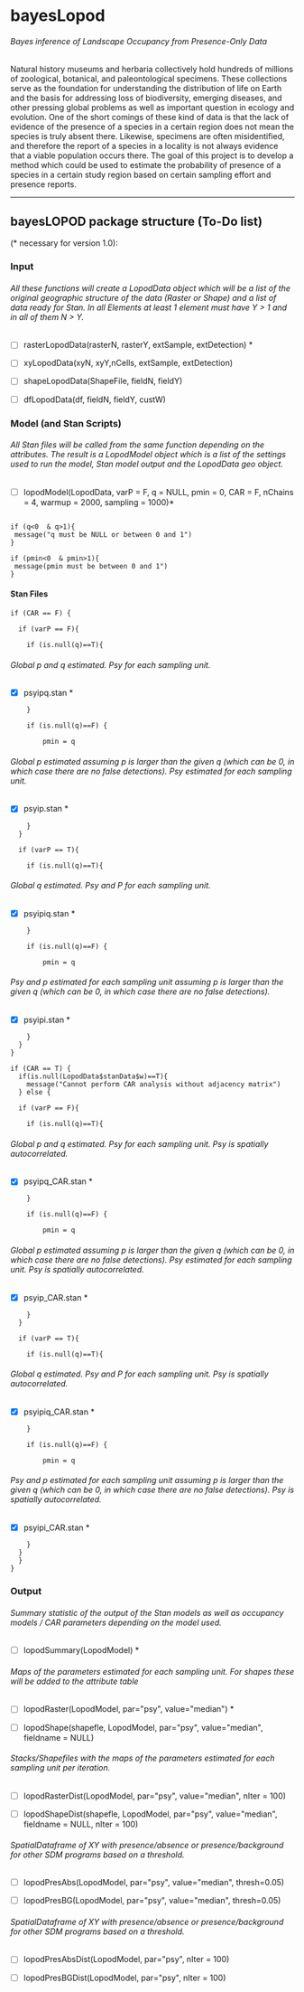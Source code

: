 # bayesLopod
###### Bayes inference of Landscape Occupancy from Presence-Only Data

Natural history museums and herbaria collectively hold hundreds of millions of zoological, botanical, and paleontological specimens. These collections serve as the foundation for understanding the distribution of life on Earth and the basis for addressing loss of biodiversity, emerging diseases, and other pressing global problems as well as important question in ecology and evolution. One of the short comings of these kind of data is that the lack of evidence of the presence of a species in a certain region does not mean the species is truly absent there. Likewise, specimens are often misidentified, and therefore the report of a species in a locality is not always evidence that a viable population occurs there. The goal of this project is to develop a method which could be used to estimate the probability of presence of a species in a certain study region based on certain sampling effort and presence reports.

***

## bayesLOPOD package structure (To-Do list)
(* necessary for version 1.0):

### Input
###### All these functions will create a LopodData object which will be a list of the original geographic structure of the data (Raster or Shape) and a list of data ready for Stan. In all Elements at least 1 element must have Y > 1 and in all of them N > Y.

- [ ] rasterLopodData(rasterN, rasterY, extSample, extDetection) *

- [ ] xyLopodData(xyN, xyY,nCells, extSample, extDetection)

- [ ] shapeLopodData(ShapeFile, fieldN, fieldY)

- [ ] dfLopodData(df, fieldN, fieldY, custW)

### Model (and Stan Scripts)

###### All Stan files will be called from the same function depending on the attributes. The result is a LopodModel object which is a list of the settings used to run the model,  Stan model output and the LopodData geo object.

- [ ] lopodModel(LopodData, varP = F, q =  NULL, pmin = 0, CAR = F, nChains = 4, warmup = 2000, sampling = 1000)*

``` {r}

if (q<0  & q>1){
 message("q must be NULL or between 0 and 1")
}

if (pmin<0  & pmin>1){
 message(pmin must be between 0 and 1")
}
```

#### Stan Files

``` {r}
if (CAR == F) {

  if (varP == F){

    if (is.null(q)==T){
```
###### Global p and q estimated. Psy for each sampling unit.

- [X] psyipq.stan *


``` {r}
    }

    if (is.null(q)==F) {  

        pmin = q
```
###### Global p estimated assuming p is larger than the given q (which can be 0, in which case there are no false detections). Psy estimated for each sampling unit.

- [X] psyip.stan *

``` {r}
    }
  }

  if (varP == T){

    if (is.null(q)==T){
```
###### Global q estimated. Psy and P for each sampling unit.

- [X] psyipiq.stan *


``` {r}
    }

    if (is.null(q)==F) {  

        pmin = q
```
###### Psy and p estimated for each sampling unit assuming p is larger than the given q (which can be 0, in which case there are no false detections).

- [X] psyipi.stan *

``` {r}
    }
  }
}

if (CAR == T) {
  if(is.null(LopodData$stanData$w)==T){
    message("Cannot perform CAR analysis without adjacency matrix")
  } else {

  if (varP == F){

    if (is.null(q)==T){
```
###### Global p and q estimated. Psy for each sampling unit. Psy is spatially autocorrelated.

- [X] psyipq_CAR.stan *


``` {r}
    }

    if (is.null(q)==F) {  

        pmin = q
```
###### Global p estimated assuming p is larger than the given q (which can be 0, in which case there are no false detections). Psy estimated for each sampling unit. Psy is spatially autocorrelated.

- [X] psyip_CAR.stan *

``` {r}
    }
  }

  if (varP == T){

    if (is.null(q)==T){
```
###### Global q estimated. Psy and P for each sampling unit. Psy is spatially autocorrelated.

- [X] psyipiq_CAR.stan *


``` {r}
    }

    if (is.null(q)==F) {  

        pmin = q
```
###### Psy and p estimated for each sampling unit assuming p is larger than the given q (which can be 0, in which case there are no false detections). Psy is spatially autocorrelated.

- [X] psyipi_CAR.stan *

``` {r}
    }
  }
  }
}
```
### Output

###### Summary statistic of the output of the Stan models as well as occupancy models / CAR parameters depending on the model used.  

- [ ] lopodSummary(LopodModel) *

###### Maps of the parameters estimated for each sampling unit. For shapes these will be added to the attribute table

- [ ] lopodRaster(LopodModel, par="psy", value="median") *

- [ ] lopodShape(shapefle, LopodModel, par="psy", value="median", fieldname = NULL)

###### Stacks/Shapefiles with the maps of the parameters estimated for each sampling unit per iteration.

- [ ] lopodRasterDist(LopodModel, par="psy", value="median", nIter = 100)

- [ ] lopodShapeDist(shapefle, LopodModel, par="psy", value="median", fieldname = NULL, nIter = 100)

###### SpatialDataframe of XY with presence/absence or presence/background for other SDM programs based on a threshold.

- [ ] lopodPresAbs(LopodModel, par="psy", value="median", thresh=0.05)

- [ ] lopodPresBG(LopodModel, par="psy", value="median", thresh=0.05)


###### SpatialDataframe of XY with presence/absence or presence/background for other SDM programs based on a threshold.

- [ ] lopodPresAbsDist(LopodModel, par="psy", nIter = 100)

- [ ] lopodPresBGDist(LopodModel, par="psy", nIter = 100)
